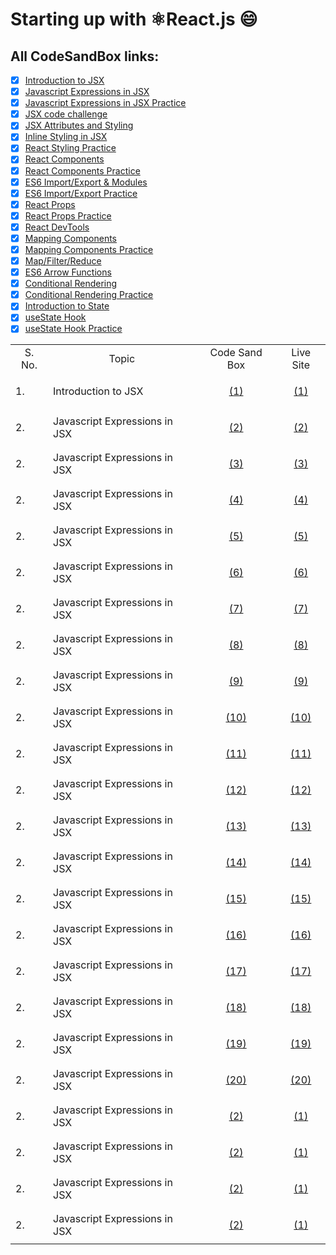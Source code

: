 # Starting up with ⚛️React.js :smile: 
## All CodeSandBox links:
- [x] [Introduction to JSX](https://codesandbox.io/s/introduction-to-jsx-forked-ijet3)
- [x] [Javascript Expressions in JSX](https://codesandbox.io/s/javascript-expressions-in-jsx-forked-5e6e1)
- [x] [Javascript Expressions in JSX Practice](https://codesandbox.io/s/javascript-expressions-in-jsx-practice-forked-2rrg4)
- [x] [JSX code challenge](https://codesandbox.io/s/jsx-code-challenge-forked-ctp96)
- [x] [JSX Attributes and Styling](https://codesandbox.io/s/jsx-attributes-and-styling-forked-ogujt?file=/src/index.js)
- [x] [Inline Styling in JSX ](https://codesandbox.io/s/inline-styling-in-jsx-forked-viu1q?file=/src/index.js)
- [x] [React Styling Practice ](https://codesandbox.io/s/react-styling-practice-forked-tjydt?file=/src/index.js)
- [x] [React Components](https://codesandbox.io/s/react-components-forked-sfhvl?file=/src/index.js)
- [x] [React Components Practice](https://codesandbox.io/s/react-components-practice-forked-vh9jl?file=/src/index.js)
- [x] [ES6 Import/Export & Modules](https://codesandbox.io/s/es6-importexport-modules-forked-8sgn5?file=/src/index.js)
- [x] [ES6 Import/Export Practice](https://codesandbox.io/s/es6-importexport-practice-forked-iir9m?file=/src/index.js)
- [x] [React Props](https://codesandbox.io/s/react-props-forked-zekwd?file=/src/index.js)
- [x] [React Props Practice](https://codesandbox.io/s/react-props-practice-forked-09601?file=/src/index.js)
- [x] [React DevTools](https://codesandbox.io/s/react-devtools-6h981?file=/src/index.js)
- [x] [Mapping Components](https://codesandbox.io/s/mapping-components-forked-e6994?file=/src/index.js)
- [x] [Mapping Components Practice](https://codesandbox.io/s/mapping-components-practice-forked-4k46m?file=/src/index.js)
- [x] [Map/Filter/Reduce](https://codesandbox.io/s/mapfilterreduce-forked-rs29z?file=/src/index.js)
- [x] [ES6 Arrow Functions](https://codesandbox.io/s/es6-arrow-functions-forked-rtbjz?file=/src/index.js)
- [x] [Conditional Rendering](https://codesandbox.io/s/conditional-rendering-forked-epsux?file=/src/index.js)
- [x] [Conditional Rendering Practice](https://codesandbox.io/s/conditional-rendering-practice-forked-g8mqj?file=/src/index.js)
- [x] [Introduction to State](https://codesandbox.io/s/introduction-to-state-completed-forked-kze9b?file=/src/index.js)
- [x] [useState Hook](https://codesandbox.io/s/usestate-hook-forked-j0pcs?file=/src/index.js)
- [x] [useState Hook Practice](https://codesandbox.io/s/usestate-hook-practice-forked-s1lk4?file=/src/index.js)

<table>
    <tr>
        <td align="center">S. No.</td>
        <td align="center">Topic</td>
        <td align="center">Code Sand Box</td>
        <td align="center">Live Site</td>
    </tr>
    <tr>
        <td>1.</td>
        <td>Introduction to JSX</td>
        <td><p align="center"><a href="https://codesandbox.io/s/introduction-to-jsx-forked-ijet3">(1)</a></p align="center"></td>
        <td><p align="center"><a href="https://ijet3.csb.app/">(1)</a></p></td>
    </tr>
    <tr>
        <td>2.</td>
        <td>Javascript Expressions in JSX</td>
        <td><p align="center"><a href="https://codesandbox.io/s/javascript-expressions-in-jsx-forked-5e6e1">(2)</a></td>
        <td><p align="center"><a href="https://ijet3.csb.app/">(2)</a></p></td>
    </tr>
    <tr>
        <td>2.</td>
        <td>Javascript Expressions in JSX</td>
        <td><p align="center"><a href="https://codesandbox.io/s/javascript-expressions-in-jsx-forked-5e6e1">(3)</a></td>
        <td><p align="center"><a href="https://ijet3.csb.app/">(3)</a></p></td>
    </tr>
    <tr>
        <td>2.</td>
        <td>Javascript Expressions in JSX</td>
        <td><p align="center"><a href="https://codesandbox.io/s/javascript-expressions-in-jsx-forked-5e6e1">(4)</a></td>
        <td><p align="center"><a href="https://ijet3.csb.app/">(4)</a></p></td>
    </tr>
    <tr>
        <td>2.</td>
        <td>Javascript Expressions in JSX</td>
        <td><p align="center"><a href="https://codesandbox.io/s/javascript-expressions-in-jsx-forked-5e6e1">(5)</a></td>
        <td><p align="center"><a href="https://ijet3.csb.app/">(5)</a></p></td>
    </tr>
    <tr>
        <td>2.</td>
        <td>Javascript Expressions in JSX</td>
        <td><p align="center"><a href="https://codesandbox.io/s/javascript-expressions-in-jsx-forked-5e6e1">(6)</a></td>
        <td><p align="center"><a href="https://ijet3.csb.app/">(6)</a></p></td>
    </tr>
    <tr>
        <td>2.</td>
        <td>Javascript Expressions in JSX</td>
        <td><p align="center"><a href="https://codesandbox.io/s/javascript-expressions-in-jsx-forked-5e6e1">(7)</a></td>
        <td><p align="center"><a href="https://ijet3.csb.app/">(7)</a></p></td>
    </tr>
    <tr>
        <td>2.</td>
        <td>Javascript Expressions in JSX</td>
        <td><p align="center"><a href="https://codesandbox.io/s/javascript-expressions-in-jsx-forked-5e6e1">(8)</a></td>
        <td><p align="center"><a href="https://ijet3.csb.app/">(8)</a></p></td>
    </tr>
    <tr>
        <td>2.</td>
        <td>Javascript Expressions in JSX</td>
        <td><p align="center"><a href="https://codesandbox.io/s/javascript-expressions-in-jsx-forked-5e6e1">(9)</a></td>
        <td><p align="center"><a href="https://ijet3.csb.app/">(9)</a></p></td>
    </tr>
    <tr>
        <td>2.</td>
        <td>Javascript Expressions in JSX</td>
        <td><p align="center"><a href="https://codesandbox.io/s/javascript-expressions-in-jsx-forked-5e6e1">(10)</a></td>
        <td><p align="center"><a href="https://ijet3.csb.app/">(10)</a></p></td>
    </tr>
    <tr>
        <td>2.</td>
        <td>Javascript Expressions in JSX</td>
        <td><p align="center"><a href="https://codesandbox.io/s/javascript-expressions-in-jsx-forked-5e6e1">(11)</a></td>
        <td><p align="center"><a href="https://ijet3.csb.app/">(11)</a></p></td>
    </tr>
    <tr>
        <td>2.</td>
        <td>Javascript Expressions in JSX</td>
        <td><p align="center"><a href="https://codesandbox.io/s/javascript-expressions-in-jsx-forked-5e6e1">(12)</a></td>
        <td><p align="center"><a href="https://ijet3.csb.app/">(12)</a></p></td>
    </tr>
    <tr>
        <td>2.</td>
        <td>Javascript Expressions in JSX</td>
        <td><p align="center"><a href="https://codesandbox.io/s/javascript-expressions-in-jsx-forked-5e6e1">(13)</a></td>
        <td><p align="center"><a href="https://ijet3.csb.app/">(13)</a></p></td>
    </tr>
    <tr>
        <td>2.</td>
        <td>Javascript Expressions in JSX</td>
        <td><p align="center"><a href="https://codesandbox.io/s/javascript-expressions-in-jsx-forked-5e6e1">(14)</a></td>
        <td><p align="center"><a href="https://ijet3.csb.app/">(14)</a></p></td>
    </tr>
    <tr>
        <td>2.</td>
        <td>Javascript Expressions in JSX</td>
        <td><p align="center"><a href="https://codesandbox.io/s/javascript-expressions-in-jsx-forked-5e6e1">(15)</a></td>
        <td><p align="center"><a href="https://ijet3.csb.app/">(15)</a></p></td>
    </tr>
    <tr>
        <td>2.</td>
        <td>Javascript Expressions in JSX</td>
        <td><p align="center"><a href="https://codesandbox.io/s/javascript-expressions-in-jsx-forked-5e6e1">(16)</a></td>
        <td><p align="center"><a href="https://ijet3.csb.app/">(16)</a></p></td>
    </tr>
    <tr>
        <td>2.</td>
        <td>Javascript Expressions in JSX</td>
        <td><p align="center"><a href="https://codesandbox.io/s/javascript-expressions-in-jsx-forked-5e6e1">(17)</a></td>
        <td><p align="center"><a href="https://ijet3.csb.app/">(17)</a></p></td>
    </tr>
    <tr>
        <td>2.</td>
        <td>Javascript Expressions in JSX</td>
        <td><p align="center"><a href="https://codesandbox.io/s/javascript-expressions-in-jsx-forked-5e6e1">(18)</a></td>
        <td><p align="center"><a href="https://ijet3.csb.app/">(18)</a></p></td>
    </tr>
    <tr>
        <td>2.</td>
        <td>Javascript Expressions in JSX</td>
        <td><p align="center"><a href="https://codesandbox.io/s/javascript-expressions-in-jsx-forked-5e6e1">(19)</a></td>
        <td><p align="center"><a href="https://ijet3.csb.app/">(19)</a></p></td>
    </tr>
    <tr>
        <td>2.</td>
        <td>Javascript Expressions in JSX</td>
        <td><p align="center"><a href="https://codesandbox.io/s/javascript-expressions-in-jsx-forked-5e6e1">(20)</a></td>
        <td><p align="center"><a href="https://ijet3.csb.app/">(20)</a></p></td>
    </tr>
    <tr>
        <td>2.</td>
        <td>Javascript Expressions in JSX</td>
        <td><p align="center"><a href="https://codesandbox.io/s/javascript-expressions-in-jsx-forked-5e6e1">(2)</a></td>
        <td><p align="center"><a href="https://ijet3.csb.app/">(1)</a></p></td>
    </tr>
    <tr>
        <td>2.</td>
        <td>Javascript Expressions in JSX</td>
        <td><p align="center"><a href="https://codesandbox.io/s/javascript-expressions-in-jsx-forked-5e6e1">(2)</a></td>
        <td><p align="center"><a href="https://ijet3.csb.app/">(1)</a></p></td>
    </tr>
    <tr>
        <td>2.</td>
        <td>Javascript Expressions in JSX</td>
        <td><p align="center"><a href="https://codesandbox.io/s/javascript-expressions-in-jsx-forked-5e6e1">(2)</a></td>
        <td><p align="center"><a href="https://ijet3.csb.app/">(1)</a></p></td>
    </tr>
    <tr>
        <td>2.</td>
        <td>Javascript Expressions in JSX</td>
        <td><p align="center"><a href="https://codesandbox.io/s/javascript-expressions-in-jsx-forked-5e6e1">(2)</a></td>
        <td><p align="center"><a href="https://ijet3.csb.app/">(1)</a></p></td>
    </tr>
</table>
